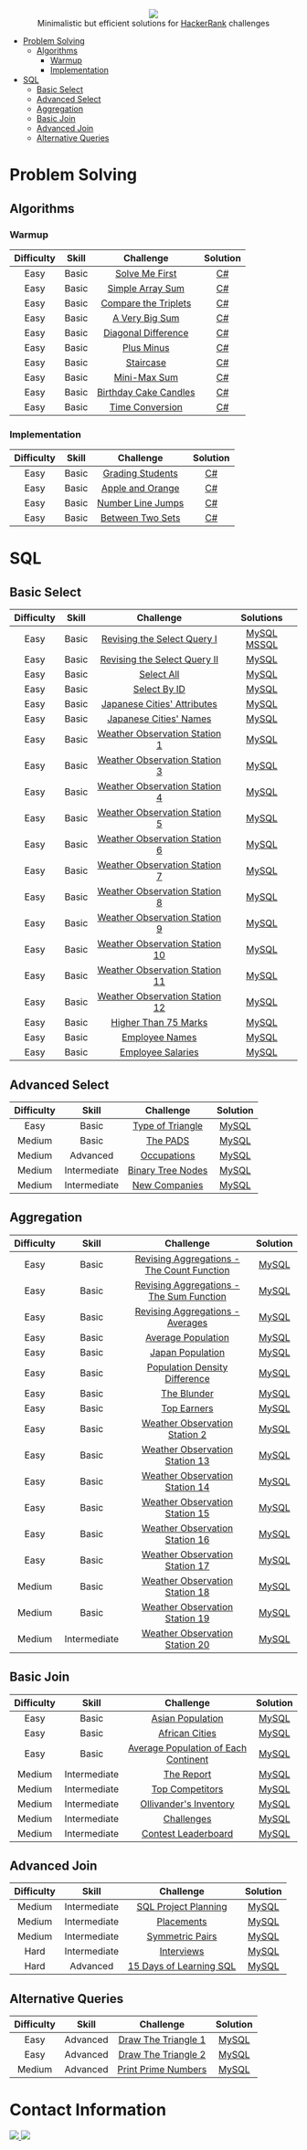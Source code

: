 <p align="center">
  <a href="https://www.hackerrank.com">
    <img src="https://hrcdn.net/hackerrank/assets/hackerranklogo_green-f581d6b2ab15544187d200eb9116d5921ca4e61e00a785fd409a9b0027d76a18.png">
  </a>
  <br>Minimalistic but efficient solutions for <a href="https://www.hackerrank.com">HackerRank</a> challenges</br>
</p>

* [Problem Solving](#problem-solving)
  * [Algorithms](#algorithms)
    * [Warmup](#warmup)
    * [Implementation](#implementation)
* [SQL](#sql)
  * [Basic Select](#basic-select)
  * [Advanced Select](#advanced-select)
  * [Aggregation](#aggregation)
  * [Basic Join](#basic-join)
  * [Advanced Join](#advanced-join)
  * [Alternative Queries](#alternative-queries)

# Problem Solving

## Algorithms

### Warmup

| Difficulty | Skill | Challenge                                                                            | Solution                                                                                                                                 |
| :--------: | :---: | :----------------------------------------------------------------------------------: | :--------------------------------------------------------------------------------------------------------------------------------------: |
| Easy       | Basic | [Solve Me First](https://www.hackerrank.com/challenges/solve-me-first)               | [C#](https://github.com/KimTisott/HackerRank-Solutions/blob/main/Problem%20Solving/Algorithms/Warmup/Solve%20Me%20First.cs)        |
| Easy       | Basic | [Simple Array Sum](https://www.hackerrank.com/challenges/simple-array-sum)           | [C#](https://github.com/KimTisott/HackerRank-Solutions/blob/main/Problem%20Solving/Algorithms/Warmup/Simple%20Array%20Sum.cs)      |
| Easy       | Basic | [Compare the Triplets](https://www.hackerrank.com/challenges/compare-the-triplets)   | [C#](https://github.com/KimTisott/HackerRank-Solutions/blob/main/Problem%20Solving/Algorithms/Warmup/Compare%20the%20Triplets.cs)  |
| Easy       | Basic | [A Very Big Sum](https://www.hackerrank.com/challenges/a-very-big-sum)               | [C#](https://github.com/KimTisott/HackerRank-Solutions/blob/main/Problem%20Solving/Algorithms/Warmup/A%20Very%20Big%20Sum.cs)      |
| Easy       | Basic | [Diagonal Difference](https://www.hackerrank.com/challenges/diagonal-difference)     | [C#](https://github.com/KimTisott/HackerRank-Solutions/blob/main/Problem%20Solving/Algorithms/Warmup/Diagonal%20Difference.cs)     |
| Easy       | Basic | [Plus Minus](https://www.hackerrank.com/challenges/plus-minus)                       | [C#](https://github.com/KimTisott/HackerRank-Solutions/blob/main/Problem%20Solving/Algorithms/Warmup/Plus%20Minus.cs)              |
| Easy       | Basic | [Staircase](https://www.hackerrank.com/challenges/staircase)                         | [C#](https://github.com/KimTisott/HackerRank-Solutions/blob/main/Problem%20Solving/Algorithms/Warmup/Staircase.cs)                 |
| Easy       | Basic | [Mini-Max Sum](https://www.hackerrank.com/challenges/mini-max-sum)                   | [C#](https://github.com/KimTisott/HackerRank-Solutions/blob/main/Problem%20Solving/Algorithms/Warmup/Mini-Max%20Sum.cs)            |
| Easy       | Basic | [Birthday Cake Candles](https://www.hackerrank.com/challenges/birthday-cake-candles) | [C#](https://github.com/KimTisott/HackerRank-Solutions/blob/main/Problem%20Solving/Algorithms/Warmup/Birthday%20Cake%20Candles.cs) |
| Easy       | Basic | [Time Conversion](https://www.hackerrank.com/challenges/time-conversion)             | [C#](https://github.com/KimTisott/HackerRank-Solutions/blob/main/Problem%20Solving/Algorithms/Warmup/Time%20Conversion.cs)         |

### Implementation

| Difficulty | Skill | Challenge                                                                  | Solution                                                                                                                                     |
| :--------: | :---: | :------------------------------------------------------------------------: | :------------------------------------------------------------------------------------------------------------------------------------------: |
| Easy       | Basic | [Grading Students](https://www.hackerrank.com/challenges/grading)          | [C#](https://github.com/KimTisott/HackerRank-Solutions/blob/main/Problem%20Solving/Algorithms/Implementation/Grading%20Students.cs)    |
| Easy       | Basic | [Apple and Orange](https://www.hackerrank.com/challenges/apple-and-orange) | [C#](https://github.com/KimTisott/HackerRank-Solutions/blob/main/Problem%20Solving/Algorithms/Implementation/Apple%20and%20Orange.cs)  |
| Easy       | Basic | [Number Line Jumps](https://www.hackerrank.com/challenges/kangaroo)        | [C#](https://github.com/KimTisott/HackerRank-Solutions/blob/main/Problem%20Solving/Algorithms/Implementation/Number%20Line%20Jumps.cs) |
| Easy       | Basic | [Between Two Sets](https://www.hackerrank.com/challenges/between-two-sets) | [C#](https://github.com/KimTisott/HackerRank-Solutions/blob/main/Problem%20Solving/Algorithms/Implementation/Between%20Two%20Sets.cs)  |

# SQL

## Basic Select

| Difficulty | Skill | Challenge                                                                                              | Solutions                                                                                                                                                                                                                                                                                       |
| :--------: | :---: | :----------------------------------------------------------------------------------------------------: | :---------------------------------------------------------------------------------------------------------------------------------------------------------------------------------------------------------------------------------------------------------------------------------------------: |
| Easy       | Basic | [Revising the Select Query I](https://www.hackerrank.com/challenges/revising-the-select-query)         | [MySQL](https://github.com/KimTisott/HackerRank-Solutions/blob/main/SQL/Basic%20Select/MySQL/Revising%20the%20Select%20Query%20I.sql) [MSSQL](https://github.com/KimTisott/HackerRank-Solutions/blob/main/SQL/Basic%20Select/MSSQL/Revising%20the%20Select%20Query%20I.sql) |
| Easy       | Basic | [Revising the Select Query II](https://www.hackerrank.com/challenges/revising-the-select-query-2)      | [MySQL](https://github.com/KimTisott/HackerRank-Solutions/blob/main/SQL/Basic%20Select/MySQL/Revising%20the%20Select%20Query%20II.sql)                                                                                                                                                          |
| Easy       | Basic | [Select All](https://www.hackerrank.com/challenges/select-all-sql)                                     | [MySQL](https://github.com/KimTisott/HackerRank-Solutions/blob/main/SQL/Basic%20Select/MySQL/Select%20All.sql)                                                                                                                                                                                  |
| Easy       | Basic | [Select By ID](https://www.hackerrank.com/challenges/select-by-id)                                     | [MySQL](https://github.com/KimTisott/HackerRank-Solutions/blob/main/SQL/Basic%20Select/MySQL/Select%20By%20ID.sql)                                                                                                                                                                              |
| Easy       | Basic | [Japanese Cities' Attributes](https://www.hackerrank.com/challenges/japanese-cities-attributes)        | [MySQL](https://github.com/KimTisott/HackerRank-Solutions/blob/main/SQL/Basic%20Select/MySQL/Japanese%20Cities'%20Attributes.sql)                                                                                                                                                               |
| Easy       | Basic | [Japanese Cities' Names](https://www.hackerrank.com/challenges/japanese-cities-name)                   | [MySQL](https://github.com/KimTisott/HackerRank-Solutions/blob/main/SQL/Basic%20Select/MySQL/Japanese%20Cities'%20Names.sql)                                                                                                                                                                    |
| Easy       | Basic | [Weather Observation Station 1](https://www.hackerrank.com/challenges/weather-observation-station-1)   | [MySQL](https://github.com/KimTisott/HackerRank-Solutions/blob/main/SQL/Basic%20Select/MySQL/Weather%20Observation%20Station%201.sql)                                                                                                                                                           |
| Easy       | Basic | [Weather Observation Station 3](https://www.hackerrank.com/challenges/weather-observation-station-3)   | [MySQL](https://github.com/KimTisott/HackerRank-Solutions/blob/main/SQL/Basic%20Select/MySQL/Weather%20Observation%20Station%203.sql)                                                                                                                                                           |
| Easy       | Basic | [Weather Observation Station 4](https://www.hackerrank.com/challenges/weather-observation-station-4)   | [MySQL](https://github.com/KimTisott/HackerRank-Solutions/blob/main/SQL/Basic%20Select/MySQL/Weather%20Observation%20Station%204.sql)                                                                                                                                                           |
| Easy       | Basic | [Weather Observation Station 5](https://www.hackerrank.com/challenges/weather-observation-station-5)   | [MySQL](https://github.com/KimTisott/HackerRank-Solutions/blob/main/SQL/Basic%20Select/MySQL/Weather%20Observation%20Station%205.sql)                                                                                                                                                           |
| Easy       | Basic | [Weather Observation Station 6](https://www.hackerrank.com/challenges/weather-observation-station-6)   | [MySQL](https://github.com/KimTisott/HackerRank-Solutions/blob/main/SQL/Basic%20Select/MySQL/Weather%20Observation%20Station%206.sql)                                                                                                                                                           |
| Easy       | Basic | [Weather Observation Station 7](https://www.hackerrank.com/challenges/weather-observation-station-7)   | [MySQL](https://github.com/KimTisott/HackerRank-Solutions/blob/main/SQL/Basic%20Select/MySQL/Weather%20Observation%20Station%207.sql)                                                                                                                                                           |
| Easy       | Basic | [Weather Observation Station 8](https://www.hackerrank.com/challenges/weather-observation-station-8)   | [MySQL](https://github.com/KimTisott/HackerRank-Solutions/blob/main/SQL/Basic%20Select/MySQL/Weather%20Observation%20Station%208.sql)                                                                                                                                                           |
| Easy       | Basic | [Weather Observation Station 9](https://www.hackerrank.com/challenges/weather-observation-station-9)   | [MySQL](https://github.com/KimTisott/HackerRank-Solutions/blob/main/SQL/Basic%20Select/MySQL/Weather%20Observation%20Station%209.sql)                                                                                                                                                           |
| Easy       | Basic | [Weather Observation Station 10](https://www.hackerrank.com/challenges/weather-observation-station-10) | [MySQL](https://github.com/KimTisott/HackerRank-Solutions/blob/main/SQL/Basic%20Select/MySQL/Weather%20Observation%20Station%2010.sql)                                                                                                                                                          |
| Easy       | Basic | [Weather Observation Station 11](https://www.hackerrank.com/challenges/weather-observation-station-11) | [MySQL](https://github.com/KimTisott/HackerRank-Solutions/blob/main/SQL/Basic%20Select/MySQL/Weather%20Observation%20Station%2011.sql)                                                                                                                                                          |
| Easy       | Basic | [Weather Observation Station 12](https://www.hackerrank.com/challenges/weather-observation-station-12) | [MySQL](https://github.com/KimTisott/HackerRank-Solutions/blob/main/SQL/Basic%20Select/MySQL/Weather%20Observation%20Station%2012.sql)                                                                                                                                                          |
| Easy       | Basic | [Higher Than 75 Marks](https://www.hackerrank.com/challenges/more-than-75-marks)                       | [MySQL](https://github.com/KimTisott/HackerRank-Solutions/blob/main/SQL/Basic%20Select/MySQL/Higher%20Than%2075%20Marks.sql)                                                                                                                                                                    |
| Easy       | Basic | [Employee Names](https://www.hackerrank.com/challenges/name-of-employees)                              | [MySQL](https://github.com/KimTisott/HackerRank-Solutions/blob/main/SQL/Basic%20Select/MySQL/Employee%20Names.sql)                                                                                                                                                                              |
| Easy       | Basic | [Employee Salaries](https://www.hackerrank.com/challenges/salary-of-employees)                         | [MySQL](https://github.com/KimTisott/HackerRank-Solutions/blob/main/SQL/Basic%20Select/MySQL/Employee%20Salaries.sql)                                                                                                                                                                           |

## Advanced Select

| Difficulty | Skill        | Challenge                                                                       | Solution                                                                                                             |
| :--------: | :----------: | :-----------------------------------------------------------------------------: | :------------------------------------------------------------------------------------------------------------------: |
| Easy       | Basic        | [Type of Triangle](https://www.hackerrank.com/challenges/what-type-of-triangle) | [MySQL](https://github.com/KimTisott/HackerRank-Solutions/blob/main/SQL/Advanced%20Select/Type%20of%20Triangle.sql)  |
| Medium     | Basic        | [The PADS](https://www.hackerrank.com/challenges/the-pads)                      | [MySQL](https://github.com/KimTisott/HackerRank-Solutions/blob/main/SQL/Advanced%20Select/The%20PADS.sql)            |
| Medium     | Advanced     | [Occupations](https://www.hackerrank.com/challenges/occupations)                | [MySQL](https://github.com/KimTisott/HackerRank-Solutions/blob/main/SQL/Advanced%20Select/Occupations.sql)           |
| Medium     | Intermediate | [Binary Tree Nodes](https://www.hackerrank.com/challenges/binary-search-tree-1) | [MySQL](https://github.com/KimTisott/HackerRank-Solutions/blob/main/SQL/Advanced%20Select/Binary%20Tree%20Nodes.sql) |
| Medium     | Intermediate | [New Companies](https://www.hackerrank.com/challenges/the-company)              | [MySQL](https://github.com/KimTisott/HackerRank-Solutions/blob/main/SQL/Advanced%20Select/New%20Companies.sql)       |

## Aggregation

| Difficulty | Skill        | Challenge                                                                                                                    | Solution                                                                                                                                      |
| :--------: | :----------: | :--------------------------------------------------------------------------------------------------------------------------: | :-------------------------------------------------------------------------------------------------------------------------------------------: |
| Easy       | Basic        | [Revising Aggregations - The Count Function](https://www.hackerrank.com/challenges/revising-aggregations-the-count-function) | [MySQL](https://github.com/KimTisott/HackerRank-Solutions/blob/main/SQL/Aggregation/Revising%20Aggregations%20-%20The%20Count%20Function.sql) |
| Easy       | Basic        | [Revising Aggregations - The Sum Function](https://www.hackerrank.com/challenges/revising-aggregations-sum)                  | [MySQL](https://github.com/KimTisott/HackerRank-Solutions/blob/main/SQL/Aggregation/Revising%20Aggregations%20-%20The%20Sum%20Function.sql)   |
| Easy       | Basic        | [Revising Aggregations - Averages](https://www.hackerrank.com/challenges/revising-aggregations-the-average-function)         | [MySQL](https://github.com/KimTisott/HackerRank-Solutions/blob/main/SQL/Aggregation/Revising%20Aggregations%20-%20Averages.sql)               |
| Easy       | Basic        | [Average Population](https://www.hackerrank.com/challenges/average-population)                                               | [MySQL](https://github.com/KimTisott/HackerRank-Solutions/blob/main/SQL/Aggregation/Average%20Population.sql)                                 |
| Easy       | Basic        | [Japan Population](https://www.hackerrank.com/challenges/japan-population)                                                   | [MySQL](https://github.com/KimTisott/HackerRank-Solutions/blob/main/SQL/Aggregation/Japan%20Population.sql)                                   |
| Easy       | Basic        | [Population Density Difference](https://www.hackerrank.com/challenges/population-density-difference)                         | [MySQL](https://github.com/KimTisott/HackerRank-Solutions/blob/main/SQL/Aggregation/Population%20Density%20Difference.sql)                    |
| Easy       | Basic        | [The Blunder](https://www.hackerrank.com/challenges/the-blunder)                                                             | [MySQL](https://github.com/KimTisott/HackerRank-Solutions/blob/main/SQL/Aggregation/The%20Blunder.sql)                                        |
| Easy       | Basic        | [Top Earners](https://www.hackerrank.com/challenges/earnings-of-employees)                                                   | [MySQL](https://github.com/KimTisott/HackerRank-Solutions/blob/main/SQL/Aggregation/Top%20Earners.sql)                                        |
| Easy       | Basic        | [Weather Observation Station 2](https://www.hackerrank.com/challenges/weather-observation-station-2)                         | [MySQL](https://github.com/KimTisott/HackerRank-Solutions/blob/main/SQL/Aggregation/Weather%20Observation%20Station%202.sql)                  |
| Easy       | Basic        | [Weather Observation Station 13](https://www.hackerrank.com/challenges/weather-observation-station-13)                       | [MySQL](https://github.com/KimTisott/HackerRank-Solutions/blob/main/SQL/Aggregation/Weather%20Observation%20Station%2013.sql)                 |
| Easy       | Basic        | [Weather Observation Station 14](https://www.hackerrank.com/challenges/weather-observation-station-14)                       | [MySQL](https://github.com/KimTisott/HackerRank-Solutions/blob/main/SQL/Aggregation/Weather%20Observation%20Station%2014.sql)                 |
| Easy       | Basic        | [Weather Observation Station 15](https://www.hackerrank.com/challenges/weather-observation-station-15)                       | [MySQL](https://github.com/KimTisott/HackerRank-Solutions/blob/main/SQL/Aggregation/Weather%20Observation%20Station%2015.sql)                 |
| Easy       | Basic        | [Weather Observation Station 16](https://www.hackerrank.com/challenges/weather-observation-station-16)                       | [MySQL](https://github.com/KimTisott/HackerRank-Solutions/blob/main/SQL/Aggregation/Weather%20Observation%20Station%2016.sql)                 |
| Easy       | Basic        | [Weather Observation Station 17](https://www.hackerrank.com/challenges/weather-observation-station-17)                       | [MySQL](https://github.com/KimTisott/HackerRank-Solutions/blob/main/SQL/Aggregation/Weather%20Observation%20Station%2017.sql)                 |
| Medium     | Basic        | [Weather Observation Station 18](https://www.hackerrank.com/challenges/weather-observation-station-18)                       | [MySQL](https://github.com/KimTisott/HackerRank-Solutions/blob/main/SQL/Aggregation/Weather%20Observation%20Station%2018.sql)                 |
| Medium     | Basic        | [Weather Observation Station 19](https://www.hackerrank.com/challenges/weather-observation-station-19)                       | [MySQL](https://github.com/KimTisott/HackerRank-Solutions/blob/main/SQL/Aggregation/Weather%20Observation%20Station%2019.sql)                 |
| Medium     | Intermediate | [Weather Observation Station 20](https://www.hackerrank.com/challenges/weather-observation-station-20)                       | [MySQL](https://github.com/KimTisott/HackerRank-Solutions/blob/main/SQL/Aggregation/Weather%20Observation%20Station%2020.sql)                 |

## Basic Join

| Difficulty | Skill        | Challenge                                                                                                          | Solution                                                                                                                               |
| :--------: | :----------: | :----------------------------------------------------------------------------------------------------------------: | :------------------------------------------------------------------------------------------------------------------------------------: |
| Easy       | Basic        | [Asian Population](https://www.hackerrank.com/challenges/asian-population)                                         | [MySQL](https://github.com/KimTisott/HackerRank-Solutions/blob/main/SQL/Basic%20Join/Asian%20Population.sql)                           |
| Easy       | Basic        | [African Cities](https://www.hackerrank.com/challenges/african-cities)                                             | [MySQL](https://github.com/KimTisott/HackerRank-Solutions/blob/main/SQL/Basic%20Join/African%20Cities.sql)                             |
| Easy       | Basic        | [Average Population of Each Continent](https://www.hackerrank.com/challenges/average-population-of-each-continent) | [MySQL](https://github.com/KimTisott/HackerRank-Solutions/blob/main/SQL/Basic%20Join/Average%20Population%20of%20Each%20Continent.sql) |
| Medium     | Intermediate | [The Report](https://www.hackerrank.com/challenges/the-report)                                                     | [MySQL](https://github.com/KimTisott/HackerRank-Solutions/blob/main/SQL/Basic%20Join/The%20Report.sql)                                 |
| Medium     | Intermediate | [Top Competitors](https://www.hackerrank.com/challenges/full-score)                                                | [MySQL](https://github.com/KimTisott/HackerRank-Solutions/blob/main/SQL/Basic%20Join/Top%20Competitors.sql)                            |
| Medium     | Intermediate | [Ollivander's Inventory](https://www.hackerrank.com/challenges/harry-potter-and-wands)                             | [MySQL](https://github.com/KimTisott/HackerRank-Solutions/blob/main/SQL/Basic%20Join/Ollivander's%20Inventory.sql)                     |
| Medium     | Intermediate | [Challenges](https://www.hackerrank.com/challenges/challenges)                                                     | [MySQL](https://github.com/KimTisott/HackerRank-Solutions/blob/main/SQL/Basic%20Join/Challenges.sql)                                   |
| Medium     | Intermediate | [Contest Leaderboard](https://www.hackerrank.com/challenges/contest-leaderboard)                                   | [MySQL](https://github.com/KimTisott/HackerRank-Solutions/blob/main/SQL/Basic%20Join/Contest%20Leaderboard.sql)                        |

## Advanced Join

| Difficulty | Skill        | Challenge                                                                                | Solution                                                                                                                     |
| :--------: | :----------: | :--------------------------------------------------------------------------------------: | :--------------------------------------------------------------------------------------------------------------------------: |
| Medium     | Intermediate | [SQL Project Planning](https://www.hackerrank.com/challenges/sql-projects)               | [MySQL](https://github.com/KimTisott/HackerRank-Solutions/blob/main/SQL/Advanced%20Join/SQL%20Project%20Planning.sql)        |
| Medium     | Intermediate | [Placements](https://www.hackerrank.com/challenges/placements)                           | [MySQL](https://github.com/KimTisott/HackerRank-Solutions/blob/main/SQL/Advanced%20Join/Placements.sql)                      |
| Medium     | Intermediate | [Symmetric Pairs](https://www.hackerrank.com/challenges/symmetric-pairs)                 | [MySQL](https://github.com/KimTisott/HackerRank-Solutions/blob/main/SQL/Advanced%20Join/Symmetric%20Pairs.sql)               |
| Hard       | Intermediate | [Interviews](https://www.hackerrank.com/challenges/interviews)                           | [MySQL](https://github.com/KimTisott/HackerRank-Solutions/blob/main/SQL/Advanced%20Join/Interviews.sql)                      |
| Hard       | Advanced     | [15 Days of Learning SQL](https://www.hackerrank.com/challenges/15-days-of-learning-sql) | [MySQL](https://github.com/KimTisott/HackerRank-Solutions/blob/main/SQL/Advanced%20Join/15%20Days%20of%20Learning%20SQL.sql) |

## Alternative Queries

| Difficulty | Skill    | Challenge                                                                        | Solution                                                                                                                     |
| :--------: | :------: | :------------------------------------------------------------------------------: | :--------------------------------------------------------------------------------------------------------------------------: |
| Easy       | Advanced | [Draw The Triangle 1](https://www.hackerrank.com/challenges/draw-the-triangle-1) | [MySQL](https://github.com/KimTisott/HackerRank-Solutions/blob/main/SQL/Alternative%20Queries/Draw%20The%20Triangle%201.sql) |
| Easy       | Advanced | [Draw The Triangle 2](https://www.hackerrank.com/challenges/draw-the-triangle-2) | [MySQL](https://github.com/KimTisott/HackerRank-Solutions/blob/main/SQL/Alternative%20Queries/Draw%20The%20Triangle%202.sql) |
| Medium     | Advanced | [Print Prime Numbers](https://www.hackerrank.com/challenges/print-prime-numbers) | [MySQL](https://github.com/KimTisott/HackerRank-Solutions/blob/main/SQL/Alternative%20Queries/Print%20Prime%20Numbers.sql)   |

# Contact Information
<a href="https://www.hackerrank.com/kim_nicolay">
  <img src="https://cdn4.iconfinder.com/data/icons/logos-and-brands/512/160_Hackerrank_logo_logos-64.png">
</a>
<a href="https://www.linkedin.com/in/kim-tisott-58133815b">
  <img src="https://cdn2.iconfinder.com/data/icons/social-media-2285/512/1_Linkedin_unofficial_colored_svg-64.png">
</a>
